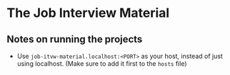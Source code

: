 # The Job Interview Material

## Notes on running the projects

- Use `job-itvw-material.localhost:<PORT>` as your host, instead of just using localhost. (Make sure to add it first to the `hosts` file)
